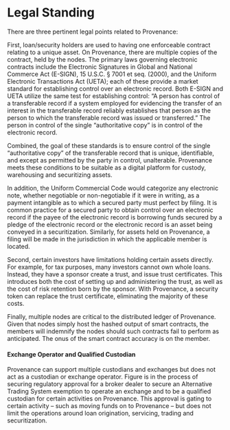 # Legal Standing

There are three pertinent legal points related to Provenance:

First, loan/security holders are used to having one enforceable contract relating to a unique asset. On Provenance, there are multiple copies of the contract, held by the nodes. The primary laws governing electronic contracts include the Electronic Signatures in Global and National Commerce Act \(E-SIGN\), 15 U.S.C. § 7001 et seq. \(2000\), and the Uniform Electronic Transactions Act \(UETA\); each of these provide a market standard for establishing control over an electronic record. Both E-SIGN and UETA utilize the same test for establishing control: “A person has control of a transferable record if a system employed for evidencing the transfer of an interest in the transferable record reliably establishes that person as the person to which the transferable record was issued or transferred.” The person in control of the single “authoritative copy” is in control of the electronic record. 

Combined, the goal of these standards is to ensure control of the single “authoritative copy” of the transferable record that is unique, identifiable, and except as permitted by the party in control, unalterable. Provenance meets these conditions to be suitable as a digital platform for custody, warehousing and securitizing assets.

In addition, the Uniform Commercial Code would categorize any electronic note, whether negotiable or non-negotiable if it were in writing, as a payment intangible as to which a secured party must perfect by filing. It is common practice for a secured party to obtain control over an electronic record if the payee of the electronic record is borrowing funds secured by a pledge of the electronic record or the electronic record is an asset being conveyed in a securitization. Similarly, for assets held on Provenance, a filing will be made in the jurisdiction in which the applicable member is located.

Second, certain investors have limitations holding certain assets directly. For example, for tax purposes, many investors cannot own whole loans. Instead, they have a sponsor create a trust, and issue trust certificates. This introduces both the cost of setting up and administering the trust, as well as the cost of risk retention born by the sponsor. With Provenance, a security token can replace the trust certificate, eliminating the majority of these costs. 

Finally, multiple nodes are critical to the distributed ledger of Provenance. Given that nodes simply host the hashed output of smart contracts, the members will indemnify the nodes should such contracts fail to perform as anticipated. The onus of the smart contract accuracy is on the member.  


#### **Exchange Operator and Qualified Custodian**

Provenance can support multiple custodians and exchanges but does not act as a custodian or exchange operator. Figure is in the process of securing regulatory approval for a broker dealer to secure an Alternative Trading System exemption to operate an exchange and to be a qualified custodian for certain activities on Provenance. This approval is gating to certain activity – such as moving funds on to Provenance – but does not limit the operations around loan origination, servicing, trading and securitization.



